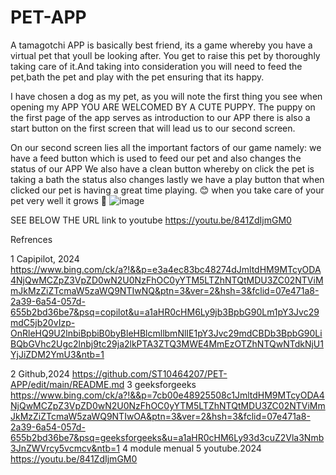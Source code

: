 # PET-APP

A tamagotchi APP is basically best friend, its a game whereby you have a virtual pet that youll be looking after.
You get to raise this pet by thoroughly taking care of it.And taking into consideration you will need to feed the pet,bath the pet and play with the pet ensuring that its happy.

I have chosen a dog as my pet, as you will note the first thing you see when opening my APP YOU ARE WELCOMED BY A CUTE PUPPY. The puppy on the first page of the app serves as introduction to our APP there is also a start button on the first screen that will lead us to our second screen.

On our second screen lies all the important factors of our game namely:
we have a feed button which is used to feed our pet and also changes the status of our APP
We also have a clean button whereby on click the pet is taking a bath the status also changes
lastly we have a play button that when clicked our pet is having a great time playing.
 😊 when you take care of your pet very well it grows 🐾
 ![image](https://github.com/user-attachments/assets/44792175-434b-4fd5-8aed-6a9dacfe683b)


 SEE BELOW THE URL link to youtube
https://youtu.be/841ZdIjmGM0

Refrences

1  Capipilot, 2024 https://www.bing.com/ck/a?!&&p=e3a4ec83bc48274dJmltdHM9MTcyODA4NjQwMCZpZ3VpZD0wN2U0NzFhOC0yYTM5LTZhNTQtMDU3ZC02NTViMmJkMzZiZTcmaW5zaWQ9NTIwNQ&ptn=3&ver=2&hsh=3&fclid=07e471a8-2a39-6a54-057d-655b2bd36be7&psq=copilot&u=a1aHR0cHM6Ly9jb3BpbG90Lm1pY3Jvc29mdC5jb20vIzp-OnRleHQ9U2lnbiBpbiB0byBleHBlcmllbmNlIE1pY3Jvc29mdCBDb3BpbG90LiBQbGVhc2Ugc2lnbj9tc29ja2lkPTA3ZTQ3MWE4MmEzOTZhNTQwNTdkNjU1YjJiZDM2YmU3&ntb=1

2  Github,2024 https://github.com/ST10464207/PET-APP/edit/main/README.md
3  geeksforgeeks  https://www.bing.com/ck/a?!&&p=7cb00e48925508c1JmltdHM9MTcyODA4NjQwMCZpZ3VpZD0wN2U0NzFhOC0yYTM5LTZhNTQtMDU3ZC02NTViMmJkMzZiZTcmaW5zaWQ9NTIwOA&ptn=3&ver=2&hsh=3&fclid=07e471a8-2a39-6a54-057d-655b2bd36be7&psq=geeksforgeeks&u=a1aHR0cHM6Ly93d3cuZ2Vla3Nmb3JnZWVrcy5vcmcv&ntb=1 
4  module menual
5  youtube.2024 https://youtu.be/841ZdIjmGM0
  





 
 



